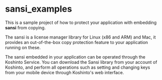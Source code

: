# sansi_examples

This is a sample project of how to protect your application with embedding **sansi** from copying.

The sansi is a license manager library for Linux (x86 and ARM) and Mac, it provides an out-of-the-box copy protection feature to your application running on these.

The sansi embedded in your application can be operated through the Koshinto Service. You can download the Sansi library from your account of Koshinto, and perform all operations such as setting and changing keys from your mobile device through Koshinto's web interface.
